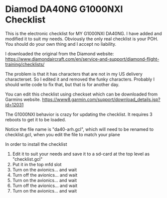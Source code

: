 # Diamod DA40NG G1000NXI Checklist

This is the electronic checklist for MY G1000NXI DA40NG.  I have added and modified it to suit my needs.  Obviously the only real checklist is your POH.  You should do your own thing and I accept no liability.

I downloaded the original from the Diamond website: https://www.diamondaircraft.com/en/service-and-support/diamond-flight-training/checklists/

The problem is that it has characters that are not in my US delivery characterset.  So I edited it and removed the funky characters.  Probably I should write code to fix that, but that is for another day.

You can edit this checklist using checkset which can be downloaded from Garmins website.  https://www8.garmin.com/support/download_details.jsp?id=12031

The G1000NXI behavior is crazy for updating the checklist.  It requires 3 reboots to get it to be loaded.

Notice the file name is "da40-arh.gcl", which will need to be renamed to checklist.gcl, when you edit the file to match your plane

In order to install the checklist
1. Edit it to suit your needs and save it to a sd-card at the top level as "checklist.gcl"
2. Put it in the top mfd slot
3. Turn on the avionics... and wait
4. Turn off the avionics... and wait
3. Turn on the avionics... and wait
4. Turn off the avionics... and wait
3. Turn on the avionics... and wait
